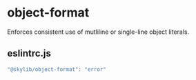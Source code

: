 # object-format

Enforces consistent use of mutliline or single-line object literals.

## eslintrc.js

```ts
"@skylib/object-format": "error"
```
